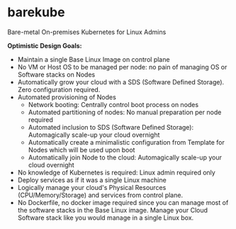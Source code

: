 # barekube
 Bare-metal On-premises Kubernetes for Linux Admins


**Optimistic Design Goals:**
* Maintain a single Base Linux Image on control plane
* No VM or Host OS to be managed per node: no pain of managing OS or Software stacks on Nodes
* Automatically grow your cloud with a SDS (Software Defined Storage). Zero configuration required.
* Automated provisioning of Nodes
  * Network booting: Centrally control boot process on nodes
  * Automated partitioning of nodes: No manual preparation per node required
  * Automated inclusion to SDS (Software Defined Storage): Automagically scale-up your cloud overnight
  * Automatically create a minimalistic configuration from Template for Nodes which will be used upon boot
  * Automatically join Node to the cloud: Automagically scale-up your cloud overnight
* No knowledge of Kubernetes is required: Linux admin required only
* Deploy services as if it was a single Linux machine
* Logically manage your cloud's Physical Resources (CPU/Memory/Storage) and services from control plane.
* No Dockerfile, no docker image required since you can manage most of the software stacks in the Base Linux image. Manage your Cloud Software stack like you would manage in a single Linux box.

